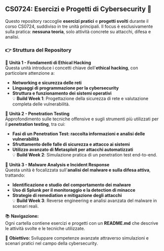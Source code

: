 ## CS0724: Esercizi e Progetti di Cybersecurity 🔐

Questo repository raccoglie **esercizi pratici** e **progetti svolti** durante il corso CS0724, suddiviso in tre unità principali. Il focus è esclusivamente sulla pratica: **nessuna teoria**, solo attività concrete su attacchi, difesa e analisi.  

### 👉 Struttura del Repository  

🔹 **Unità 1 - Fondamenti di Ethical Hacking**  
Questa unità introduce i concetti chiave dell'**ethical hacking**, con particolare attenzione a:  
- **Networking e sicurezza delle reti**  
- **Linguaggi di programmazione per la cybersecurity**  
- **Struttura e funzionamento dei sistemi operativi**  
💡 **Build Week 1**: Progettazione della sicurezza di rete e valutazione completa delle vulnerabilità.  

🔹 **Unità 2 - Penetration Testing**  
Approfondimento sulle tecniche offensive e sugli strumenti più utilizzati per il **penetration testing**, tra cui:  
- **Fasi di un Penetration Test: raccolta informazioni e analisi delle vulnerabilità**  
- **Sfruttamento delle falle di sicurezza e attacco ai sistemi**  
- **Utilizzo avanzato di Metasploit per attacchi automatizzati**  
💡 **Build Week 2**: Simulazione pratica di un penetration test end-to-end.  

🔹 **Unità 3 - Malware Analysis e Incident Response**  
Questa unità è focalizzata sull'**analisi del malware e sulla difesa attiva**, trattando:  
- **Identificazione e studio del comportamento dei malware**  
- **Uso di Splunk per il monitoraggio e la detection di minacce**  
- **Strategie di remediation e mitigazione degli attacchi**  
💡 **Build Week 3**: Reverse engineering e analisi avanzata del malware in scenari reali.  

📚 **Navigazione:**  
Ogni cartella contiene esercizi e progetti con un **README.md** che descrive le attività svolte e le tecniche utilizzate.  

🚀 **Obiettivo:** Sviluppare competenze avanzate attraverso simulazioni e scenari pratici nel campo della cybersecurity.  


